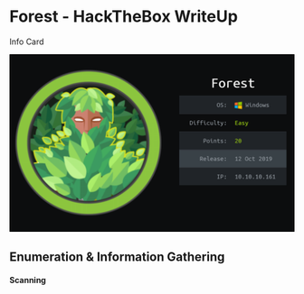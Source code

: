 #  Forest - HackTheBox WriteUp

Info Card

![info_card](images/forest/info_card.png)

## Enumeration & Information Gathering 

#### Scanning
